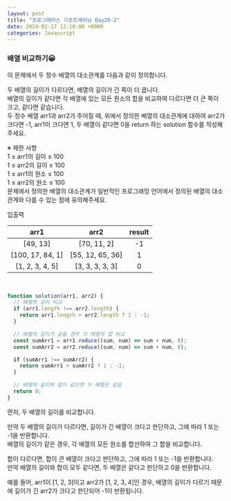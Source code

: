 ```yaml
---
layout: post
title: "프로그래머스 기초트레이닝 Day20-2"
date: 2024-02-17 12:10:00 +0900
categories: Javascript
---
```


### 배열 비교하기😀

이 문제에서 두 정수 배열의 대소관계를 다음과 같이 정의합니다.<br>

두 배열의 길이가 다르다면, 배열의 길이가 긴 쪽이 더 큽니다.<br>
배열의 길이가 같다면 각 배열에 있는 모든 원소의 합을 비교하여 다르다면 더 큰 쪽이 크고, 같다면 같습니다.<br>
두 정수 배열 arr1과 arr2가 주어질 때, 위에서 정의한 배열의 대소관계에 대하여 arr2가 크다면 -1, arr1이 크다면 1, 두 배열이 같다면 0을 return 하는 solution 함수를 작성해 주세요.<br>

※ 제한 사항<br>
1 ≤ arr1의 길이 ≤ 100<br>
1 ≤ arr2의 길이 ≤ 100<br>
1 ≤ arr1의 원소 ≤ 100<br>
1 ≤ arr2의 원소 ≤ 100<br>
문제에서 정의한 배열의 대소관계가 일반적인 프로그래밍 언어에서 정의된 배열의 대소관계와 다를 수 있는 점에 유의해주세요.<br>

입출력 <br>

|       arr1       |       arr2       | result |
| :--------------: | :--------------: | :----: |
|     [49, 13]     |   [70, 11, 2]    |   -1   |
| [100, 17, 84, 1] | [55, 12, 65, 36] |   1    |
| [1, 2, 3, 4, 5]  | [3, 3, 3, 3, 3]  |   0    |

<br>

```javascript
function solution(arr1, arr2) {
  // 배열의 길이 비교
  if (arr1.length !== arr2.length) {
    return arr1.length > arr2.length ? 1 : -1;
  }

  // 배열의 길이가 같을 경우 각 배열의 합 비교
  const sumArr1 = arr1.reduce((sum, num) => sum + num, 0);
  const sumArr2 = arr2.reduce((sum, num) => sum + num, 0);

  if (sumArr1 !== sumArr2) {
    return sumArr1 > sumArr2 ? 1 : -1;
  }

  // 배열의 길이와 합이 같으면 두 배열은 같음
  return 0;
}
```

먼저, 두 배열의 길이를 비교합니다.<br>

만약 두 배열의 길이가 다르다면, 길이가 긴 배열이 크다고 판단하고, 그에 따라 1 또는 -1을 반환합니다.<br>
배열의 길이가 같은 경우, 각 배열의 모든 원소를 합산하여 그 합을 비교합니다.<br>

합이 다르다면, 합이 큰 배열이 크다고 판단하고, 그에 따라 1 또는 -1을 반환합니다.<br>
만약 배열의 길이와 합이 모두 같다면, 두 배열은 같다고 판단하고 0을 반환합니다.<br>

예를 들어, arr1이 [1, 2, 3]이고 arr2가 [1, 2, 3, 4]인 경우, 배열의 길이가 다르기 때문에 길이가 긴 arr2가 크다고 판단되어 -1이 반환됩니다.<br>
